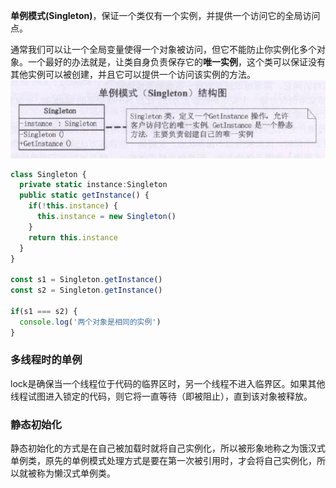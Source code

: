 **单例模式(Singleton)**，保证一个类仅有一个实例，并提供一个访问它的全局访问点。

通常我们可以让一个全局变量使得一个对象被访问，但它不能防止你实例化多个对象。一个最好的办法就是，让类自身负责保存它的**唯一实例**，这个类可以保证没有其他实例可以被创建，并且它可以提供一个访问该实例的方法。
![1](./1.jpg)
```typescript
class Singleton {
  private static instance:Singleton
  public static getInstance() {
    if(!this.instance) {
      this.instance = new Singleton()
    } 
    return this.instance
  }
}

const s1 = Singleton.getInstance()
const s2 = Singleton.getInstance()

if(s1 === s2) {
  console.log('两个对象是相同的实例')
}
```

### 多线程时的单例
lock是确保当一个线程位于代码的临界区时，另一个线程不进入临界区。如果其他线程试图进入锁定的代码，则它将一直等待（即被阻止），直到该对象被释放。

### 静态初始化
静态初始化的方式是在自己被加载时就将自己实例化，所以被形象地称之为饿汉式单例类，原先的单例模式处理方式是要在第一次被引用时，才会将自己实例化，所以就被称为懒汉式单例类。